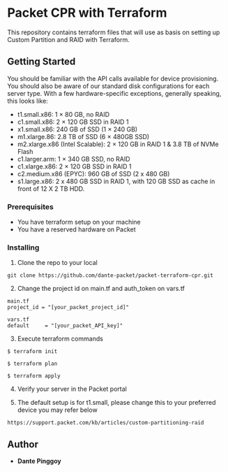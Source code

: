 # Packet CPR with Terraform

This repository contains terraform files that will use as basis on setting up Custom Partition and RAID with Terraform.

## Getting Started

You should be familiar with the API calls available for device provisioning. 
You should also be aware of our standard disk configurations for each server type.  With a few hardware-specific exceptions, generally speaking, this looks like:

* t1.small.x86:    1 × 80 GB, no RAID
* c1.small.x86:   2 × 120 GB SSD in RAID 1
* x1.small.x86:   240 GB of SSD (1 × 240 GB)
* m1.xlarge.86: 2.8 TB of SSD (6 × 480GB SSD)
* m2.xlarge.x86 (Intel Scalable): 2 × 120 GB in RAID 1 & 3.8 TB of NVMe Flash 
* c1.larger.arm: 1 × 340 GB SSD, no RAID
* c1.xlarge.x86:  2 × 120 GB SSD in RAID 1
* c2.medium.x86 (EPYC): 960 GB of SSD (2 x 480 GB)
* s1.large.x86:  2 x 480 GB SSD in RAID 1, with 120 GB SSD as cache in front of 12 X 2 TB HDD. 

### Prerequisites

* You have terraform setup on your machine
* You have a reserved hardware on Packet

### Installing

1. Clone the repo to your local

```
git clone https://github.com/dante-packet/packet-terraform-cpr.git
```

2. Change the project id on main.tf and auth_token on vars.tf

```
main.tf
project_id = "[your_packet_project_id]"

vars.tf
default     = "[your_packet_API_key]"
```
3. Execute terraform commands

```
$ terraform init

$ terraform plan

$ terraform apply

```

4. Verify your server in the Packet portal

5. The default setup is for t1.small, please change this to your preferred device you may refer below

```
https://support.packet.com/kb/articles/custom-partitioning-raid
```

## Author

* **Dante Pinggoy** 

